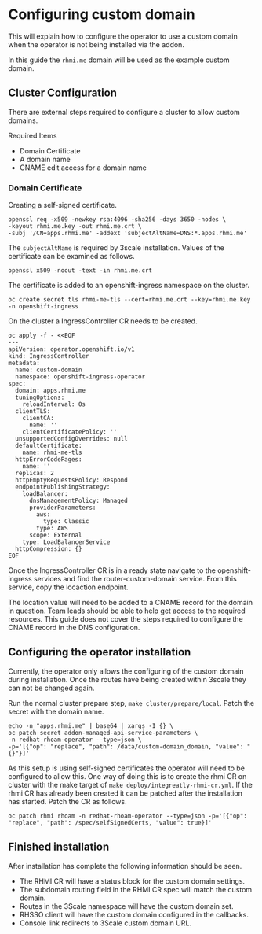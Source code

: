 # Configuring custom domain
This will explain how to configure the operator to use a custom domain when the operator is not being installed via the addon.

In this guide the `rhmi.me` domain will be used as the example custom domain.

## Cluster Configuration
There are external steps required to configure a cluster to allow custom domains.

Required Items

* Domain Certificate
* A domain name
* CNAME edit access for a domain name


### Domain Certificate

Creating a self-signed certificate.
```shell
openssl req -x509 -newkey rsa:4096 -sha256 -days 3650 -nodes \
-keyout rhmi.me.key -out rhmi.me.crt \
-subj '/CN=apps.rhmi.me' -addext 'subjectAltName=DNS:*.apps.rhmi.me'
```
The `subjectAltName` is required by 3scale installation.
Values of the certificate can be examined as follows.
```shell
openssl x509 -noout -text -in rhmi.me.crt
```

The certificate is  added to an openshift-ingress namespace on the cluster.
```shell
oc create secret tls rhmi-me-tls --cert=rhmi.me.crt --key=rhmi.me.key -n openshift-ingress
```

On the cluster a IngressController CR needs to be created.
```shell
oc apply -f - <<EOF                                                             
---             
apiVersion: operator.openshift.io/v1
kind: IngressController
metadata:
  name: custom-domain
  namespace: openshift-ingress-operator
spec:
  domain: apps.rhmi.me
  tuningOptions:
    reloadInterval: 0s
  clientTLS:
    clientCA:
      name: ''
    clientCertificatePolicy: ''
  unsupportedConfigOverrides: null
  defaultCertificate:
    name: rhmi-me-tls
  httpErrorCodePages:
    name: ''
  replicas: 2
  httpEmptyRequestsPolicy: Respond
  endpointPublishingStrategy:
    loadBalancer:
      dnsManagementPolicy: Managed
      providerParameters:
        aws:
          type: Classic
        type: AWS
      scope: External
    type: LoadBalancerService
  httpCompression: {}
EOF
```

Once the IngressController CR is in a ready state navigate to the openshift-ingress services and find the router-custom-domain service.
From this service, copy the locaction endpoint.

The location value will need to be added to a CNAME record for the domain in question.
Team leads should be able to help get access to the required resources.
This guide does not cover the steps required to configure the CNAME record in the DNS configuration.

## Configuring the operator installation
Currently, the operator only allows the configuring of the custom domain during installation. 
Once the routes have being created within 3scale they can not be changed again.

Run the normal cluster prepare step, `make cluster/prepare/local`.
Patch the secret with the domain name.
```shell
echo -n "apps.rhmi.me" | base64 | xargs -I {} \
oc patch secret addon-managed-api-service-parameters \
-n redhat-rhoam-operator --type=json \
-p='[{"op": "replace", "path": /data/custom-domain_domain, "value": "{}"}]'
```
As this setup is using self-signed certificates the operator will need to be configured to allow this.
One way of doing this is to create the rhmi CR on cluster with the make target of `make deploy/integreatly-rhmi-cr.yml`.
If the rhmi CR has already been created it can be patched after the installation has started. 
Patch the CR as follows.

```shell    
oc patch rhmi rhoam -n redhat-rhoam-operator --type=json -p='[{"op": "replace", "path": /spec/selfSignedCerts, "value": true}]'
```

## Finished installation
After installation has complete the following information should be seen.

* The RHMI CR will have a status block for the custom domain settings. 
* The subdomain routing field in the RHMI CR spec will match the custom domain.
* Routes in the 3Scale namespace will have the custom domain set.
* RHSSO client will have the custom domain configured in the callbacks.
* Console link redirects to 3Scale custom domain URL. 